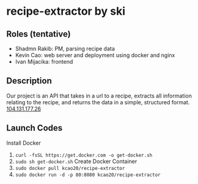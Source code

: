 # recipe-extractor by ski

## Roles (tentative)
- Shadmn Rakib: PM, parsing recipe data
- Kevin Cao: web server and deployment using docker and nginx
- Ivan Mijacika: frontend

## Description
Our project is an API that takes in a url to a recipe, extracts all information relating to the recipe, and returns the data in a simple, structured format. [104.131.177.26](http://104.131.177.26)

## Launch Codes
Install Docker
1. ```curl -fsSL https://get.docker.com -o get-docker.sh```
2. ```sudo sh get-docker.sh```
Create Docker Container
1. ```sudo docker pull kcao20/recipe-extractor```
2. ```sudo docker run -d -p 80:8080 kcao20/recipe-extractor```
